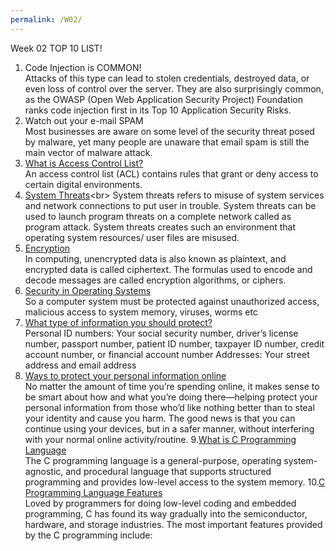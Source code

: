 ```yaml
---
permalink: /W02/
---
```


Week 02 TOP 10 LIST! 

1. Code Injection is COMMON!<br>
Attacks of this type can lead to stolen credentials, destroyed data, or even loss of control over the server. They are also surprisingly common, as the OWASP (Open Web Application Security Project) Foundation ranks code injection first in its Top 10 Application Security Risks.
2. Watch out your e-mail SPAM<br>
Most businesses are aware on some level of the security threat posed by malware, yet many people are unaware that email spam is still the main vector of malware attack.
3. [What is Access Control List?](https://www.imperva.com/learn/data-security/access-control-list-acl/)<br>
An access control list (ACL) contains rules that grant or deny access to certain digital environments.
4. [System Threats](https://www.tutorialspoint.com/operating_system/os_security.htm#:~:text=System%20threats%20refers%20to%20misuse,resources%2F%20user%20files%20are%20misused.)<br>
System threats refers to misuse of system services and network connections to put user in trouble. System threats can be used to launch program threats on a complete network called as program attack. System threats creates such an environment that operating system resources/ user files are misused. 
5. [Encryption](https://searchsecurity.techtarget.com/definition/encryption)<br>
In computing, unencrypted data is also known as plaintext, and encrypted data is called ciphertext. The formulas used to encode and decode messages are called encryption algorithms, or ciphers.
6. [Security in Operating Systems](https://www.tutorialspoint.com/operating_system/os_security.htm)<br>
So a computer system must be protected against unauthorized access, malicious access to system memory, viruses, worms etc
7. [What type of information you should protect?](https://www.reputationdefender.com/blog/privacy/top-ten-reasons-keep-your-personal-information-private#:~:text=Personal%20ID%20numbers%3A%20Your%20social,street%20address%20and%20email%20address)<br>
Personal ID numbers: Your social security number, driver’s license number, passport number, patient ID number, taxpayer ID number, credit account number, or financial account number
Addresses: Your street address and email address
8. [Ways to protect your personal information online](https://www.lifelock.com/learn-internet-security-ways-to-help-protect-your-personal-information-online.html)<br>
No matter the amount of time you’re spending online, it makes sense to be smart about how and what you’re doing there—helping protect your personal information from those who’d like nothing better than to steal your identity and cause you harm. The good news is that you can continue using your devices, but in a safer manner, without interfering with your normal online activity/routine.
9.[What is C Programming Language](https://www.simplilearn.com/c-programming-article)<br>
The C programming language is a general-purpose, operating system-agnostic, and procedural language that supports structured programming and provides low-level access to the system memory.
10.[C Programming Language Features](https://www.simplilearn.com/c-programming-article)<br>
Loved by programmers for doing low-level coding and embedded programming, C has found its way gradually into the semiconductor, hardware, and storage industries. The most important features provided by the C programming include:
